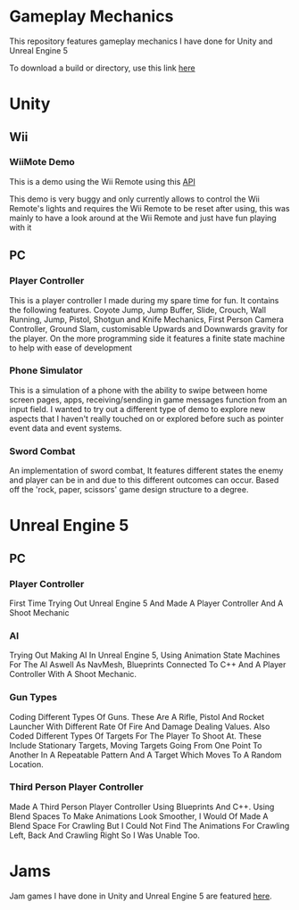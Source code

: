 # Gameplay Mechanics

This repository features gameplay mechanics I have done for Unity and Unreal Engine 5

To download a build or directory, use this link <a href="https://download-directory.github.io/">here</a>

# Unity 

## Wii

### WiiMote Demo

This is a demo using the Wii Remote using this <a href="https://github.com/Flafla2/Unity-Wiimote/releases/tag/v1.1">API</a>

This demo is very buggy and only currently allows to control the Wii Remote's lights and requires the Wii Remote to be reset after using, this was mainly to have a look around at the Wii Remote and just have fun playing with it

## PC

### Player Controller

This is a player controller I made during my spare time for fun. It contains the following features. Coyote Jump, Jump Buffer, Slide, Crouch, Wall Running, Jump, Pistol, Shotgun and Knife Mechanics, First Person Camera Controller, Ground Slam, customisable Upwards and Downwards gravity for the player. On the more programming side it features a finite state machine to help with ease of development

### Phone Simulator

This is a simulation of a phone with the ability to swipe between home screen pages, apps, receiving/sending in game messages function from an input field. I wanted to try out a different type of demo to explore new aspects that I haven't really touched on or explored before such as pointer event data and event systems.

### Sword Combat 

An implementation of sword combat, It features different states the enemy and player can be in and due to this different outcomes can occur. Based off the 'rock, paper, scissors' game design structure to a degree.

# Unreal Engine 5

## PC

### Player Controller

First Time Trying Out Unreal Engine 5 And Made A Player Controller And A Shoot Mechanic

### AI

Trying Out Making AI In Unreal Engine 5, Using Animation State Machines For The AI Aswell As NavMesh, Blueprints Connected To C++ And A Player Controller With A Shoot Mechanic.

### Gun Types

Coding Different Types Of Guns. These Are A Rifle, Pistol And Rocket Launcher With Different Rate Of Fire And Damage Dealing Values. Also Coded Different Types Of Targets For The Player To Shoot At. These Include Stationary Targets, Moving Targets Going From One Point To Another In A Repeatable Pattern And A Target Which Moves To A Random Location.

### Third Person Player Controller

Made A Third Person Player Controller Using Blueprints And C++. Using Blend Spaces To Make Animations Look Smoother, I Would Of Made A Blend Space For Crawling But I Could Not Find The Animations For Crawling Left, Back And Crawling Right So I Was Unable Too.

# Jams

Jam games I have done in Unity and Unreal Engine 5 are featured <a href="https://github.com/MyNamesLex/All-Jams">here</a>.
